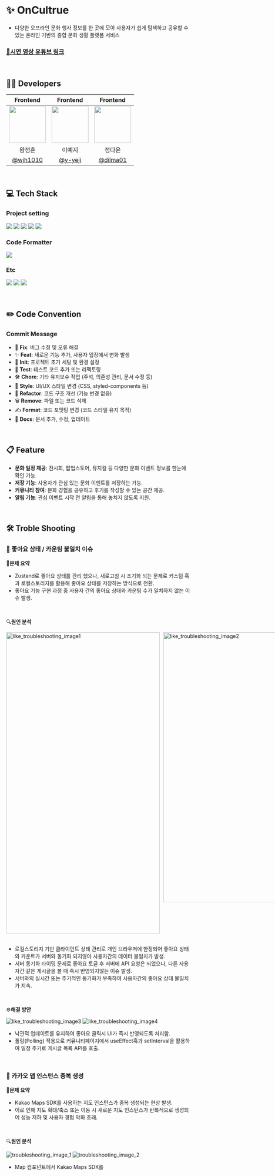 # ✨ OnCultrue 
- 다양한 오프라인 문화 행사 정보를 한 곳에 모아 사용자가 쉽게 탐색하고 공유할 수 있는 온라인 기반의 종합 문화 생활 플랫폼 서비스
### [🔗시연 영상 유튜브 링크](https://www.youtube.com/watch?v=2LSLe3IsyAo)

<br />

## 👨‍💻 Developers
|Frontend|Frontend|Frontend|
|:----:|:----:|:----:|
| <img src="https://github.com/user-attachments/assets/c80ea5bc-2e04-4cf3-b9b2-57ae23d09a4d" width="100"/> | <img src="https://github.com/user-attachments/assets/f20f463d-5e1a-47c7-828f-43a98cc3f4f9" width="100"/> | <img src="https://github.com/user-attachments/assets/eed376b4-883c-4ce6-9a9b-0efb3b85e007"  width="100"/>
|왕정훈|이예지|정다윤|
|[@wjh1010](https://github.com/wjh1010)|[@y-yeji](https://github.com/y-yeji)|[@dilma01](https://github.com/dilma01)

<br/>

## 💻 Tech Stack
### Project setting
  
<img src="https://img.shields.io/badge/yarn-2C8EBB?style=for-the-badge&logo=yarn&logoColor=white"> <img src="https://img.shields.io/badge/Vite-646CFF?style=for-the-badge&logo=vite&logoColor=white"> <img src="https://img.shields.io/badge/React-61DAFB?style=for-the-badge&logo=react&logoColor=white"> <img src="https://img.shields.io/badge/TailwindCSS-06B6D4?style=for-the-badge&logo=tailwindcss&logoColor=white"> <img src="https://img.shields.io/badge/TypeScript-3178C6?style=for-the-badge&logo=typescript&logoColor=white">

### Code Formatter

  <img src="https://img.shields.io/badge/prettier-F7B93E?style=for-the-badge&logo=prettier&logoColor=black">


### Etc
  <img src="https://img.shields.io/badge/notion-000000?style=for-the-badge&logo=notion&logoColor=white"> <img src="https://img.shields.io/badge/slack-4A154B?style=for-the-badge&logo=slack&logoColor=white"> <img src="https://img.shields.io/badge/github-181717?style=for-the-badge&logo=github&logoColor=white">

<br/>

## ✏️ Code Convention 
### Commit Message
- 🐛 **Fix**: 버그 수정 및 오류 해결
- ✨ **Feat**: 새로운 기능 추가, 사용자 입장에서 변화 발생
- 🎉 **Init**: 프로젝트 초기 세팅 및 환경 설정
- 🧪 **Test**: 테스트 코드 추가 또는 리팩토링
- 🛠️ **Chore**: 기타 유지보수 작업 (주석, 의존성 관리, 문서 수정 등)
- 🎨 **Style**: UI/UX 스타일 변경 (CSS, styled-components 등)
- 🔄 **Refactor**: 코드 구조 개선 (기능 변경 없음)
- 🗑️ **Remove**: 파일 또는 코드 삭제
- ✍️ **Format**: 코드 포맷팅 변경 (코드 스타일 유지 목적)
- 📝 **Docs**: 문서 추가, 수정, 업데이트

<br/>

## 📋 Feature

- **문화 일정 제공**: 전시회, 팝업스토어, 뮤지컬 등 다양한 문화 이벤트 정보를 한눈에 확인 가능.
- **저장 기능**: 사용자가 관심 있는 문화 이벤트를 저장하는 가능.
- **커뮤니티 참여**: 문화 경험을 공유하고 후기를 작성할 수 있는 공간 제공.
- **알림 기능**: 관심 이벤트 시작 전 알림을 통해 놓치지 않도록 지원.

<br/>

## 🛠️ Troble Shooting

### 🚨 좋아요 상태 / 카운팅 불일치 이슈

📍**문제 요약**
- Zustand로 좋아요 상태를 관리 했으나, 새로고침 시 초기화 되는 문제로 커스텀 훅과 로컬스토리지를 활용해 좋아요 상태를 저장하는 방식으로 전환.
- 좋아요 기능 구현 과정 중 사용자 간의 좋아요 상태와 카운팅 수가 일치하지 않는 이슈 발생.

<br/>
  
🔍**원인 분석**

<div style="display: flex; gap: 10px; align-items: flex-start;">
  <img width="418" height="819" alt="like_troubleshooting_image1" src="https://github.com/user-attachments/assets/827dde12-63ca-465f-9539-545a5fc1bc97" />
  <img width="467" height="734" alt="like_troubleshooting_image2" src="https://github.com/user-attachments/assets/fa3911ac-0e52-4723-863b-9d4fbb16b26f" />
</div>

<br/>

- 로컬스토리지 기반 클라이언트 상태 관리로 개인 브라우저에 한정되어 좋아요 상태와 카운트가 서버와 동기화 되지않아 사용자간의 데이터 불일치가 발생.
- 서버 동기화 타이밍 문제로 좋아요 토글 후 서버에 API 요청은 되었으나, 다른 사용자간 같은 게시글을 볼 때 즉시 반영되지않는 이슈 발생.
- 서버와의 실시간 또는 주기적인 동기화가 부족하여 사용자간의 좋아요 상태 불일치가 지속.

<br/>

⚙️**해결 방안**

<img alt="like_troubleshooting_image3" src="https://github.com/user-attachments/assets/9d74d2fc-ff6e-4253-849d-eafc70d463d3" style="vertical-align: top;"/>
<img alt="like_troubleshooting_image4" src="https://github.com/user-attachments/assets/6c59cca8-192a-4123-b984-6c50dbffb348" style="vertical-align: top;"/>

<br/>

- 낙관적 업데이트를 유지하여 좋아요 클릭시 UI가 즉시 반영되도록 처리함.
- 폴링(Polling) 적용으로 커뮤니티페이지에서 useEffect훅과 setInterval을 활용하여 일정 주기로 게시글 목룍 API를 호출.

<br/>

### 🚨 카카오 맵 인스턴스 중복 생성

📍**문제 요약**
- Kakao Maps SDK를 사용하는 지도 인스턴스가 중복 생성되는 현상 발생.
- 이로 인해 지도 확대/축소 또는 이동 시 새로운 지도 인스턴스가 반복적으로 생성되어 성능 저하 및 사용자 경험 악화 초래.

<br/>

🔍**원인 분석**

<img alt="troubleshooting_image_1" src="https://github.com/user-attachments/assets/1e5e1975-215c-4892-9bb8-886dea9f85c0" />
<img alt="troubleshooting_image_2" src="https://github.com/user-attachments/assets/f0d79f41-9231-4406-ba63-08ecfb775126" />
<br/>

-  Map 컴포넌트에서 Kakao Maps SDK를 <script> 태그로 로드하는 동시에 useKakaoMap 훅 내부에서도 window.kakao.maps.load()를 호출.
-  SDK가 아직 완전히 로드되지 않았는데도 지도 초기화를 시도하면서 지도 인스턴스가 중복 생성되는 타이밍 이슈 발생.
-  SDK가 아직 로드되지 않았는데도 초기화 시도로 인해 지도 초기화 로직이 컴포넌트 렌더링 흐름과 분리되지않음으로 인스턴스가 중복 생성.

<br/>

⚙️**해결 방안**

<img  alt="troubleshooting_image_3" src="https://github.com/user-attachments/assets/871965d2-2482-43e8-9198-728a73285187" />
<img  alt="troubleshooting_image_4" src="https://github.com/user-attachments/assets/775cbee0-aeb8-4c8c-bab4-a72ae5ae9a4c" />
<br/>

- Kakao Maps SDK는 Map 컴포넌트의 <Script> 태그에서만 로드하도록 변경하여 중복 로드를 방지.
- useKakaoMap 훅에서는 initMap이라는 지도 초기화 함수를 분리하고, <Script>의 onLoad 이벤트에서만 호출되도록 구조 개선.
- isMapReady 상태를 추가하여 지도가 완전히 준비된 이후에만 마커 생성 등 다른 작업이 실행되도록 제어.
- 이로 인해 Kakao SDK 로드와 지도 인스턴스 생성 타이밍이 명확히 분리되어 중복 생성 문제를 해결.

✨**결과**

![troubleshooting_result_gif](https://github.com/user-attachments/assets/10dc0a8c-6e5e-4648-9891-7c6751542e8d)
